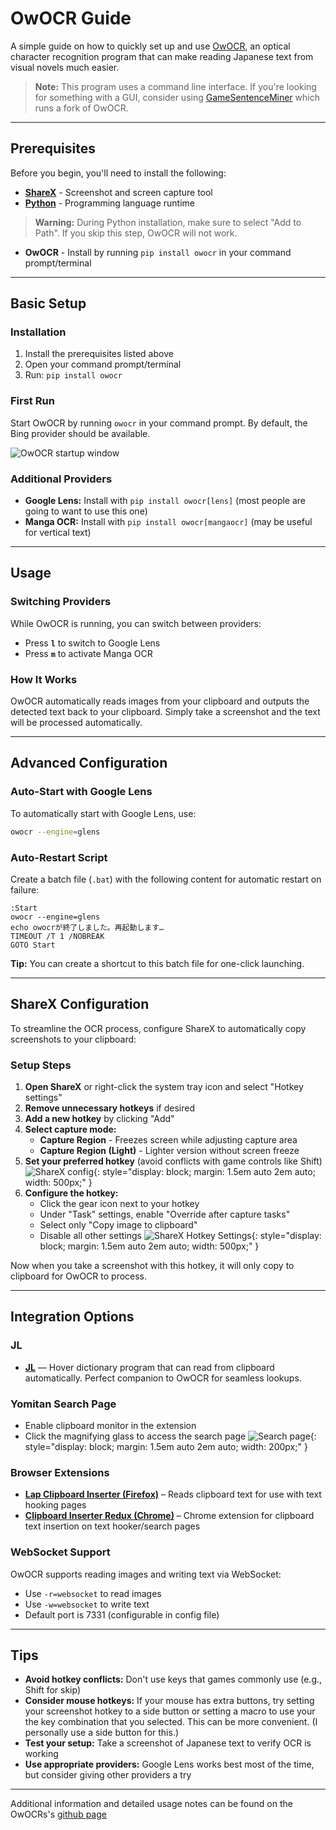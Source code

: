 # OwOCR Guide

A simple guide on how to quickly set up and use [OwOCR](https://github.com/AuroraWright/owocr), an optical character recognition program that can make reading Japanese text from visual novels much easier.

> **Note:** This program uses a command line interface. If you're looking for something with a GUI, consider using [GameSentenceMiner](https://github.com/bpwhelan/GameSentenceMiner) which runs a fork of OwOCR.

---

## Prerequisites

Before you begin, you'll need to install the following:

- **[ShareX](https://getsharex.com/)** - Screenshot and screen capture tool
- **[Python](https://www.python.org/downloads/)** - Programming language runtime
> **Warning:** During Python installation, make sure to select "Add to Path". If you skip this step, OwOCR will not work.
- **OwOCR** - Install by running `pip install owocr` in your command prompt/terminal

---

## Basic Setup

### Installation

1. Install the prerequisites listed above
2. Open your command prompt/terminal
3. Run: `pip install owocr`

### First Run

Start OwOCR by running `owocr` in your command prompt. By default, the Bing provider should be available.

![OwOCR startup window](assets/owocr1.png)

### Additional Providers

- **Google Lens:** Install with `pip install owocr[lens]` (most people are going to want to use this one)
- **Manga OCR:** Install with `pip install owocr[mangaocr]` (may be useful for vertical text)

---

## Usage

### Switching Providers

While OwOCR is running, you can switch between providers:

- Press **`l`** to switch to Google Lens
- Press **`m`** to activate Manga OCR

### How It Works

OwOCR automatically reads images from your clipboard and outputs the detected text back to your clipboard. Simply take a screenshot and the text will be processed automatically.

---

## Advanced Configuration

### Auto-Start with Google Lens

To automatically start with Google Lens, use:
```bash
owocr --engine=glens
```

### Auto-Restart Script

Create a batch file (`.bat`) with the following content for automatic restart on failure:

```batch
:Start
owocr --engine=glens
echo owocrが終了しました。再起動します…
TIMEOUT /T 1 /NOBREAK
GOTO Start
```

**Tip:** You can create a shortcut to this batch file for one-click launching.

---

## ShareX Configuration

To streamline the OCR process, configure ShareX to automatically copy screenshots to your clipboard:

### Setup Steps

1. **Open ShareX** or right-click the system tray icon and select "Hotkey settings"
2. **Remove unnecessary hotkeys** if desired
3. **Add a new hotkey** by clicking "Add"
4. **Select capture mode:**
    - **Capture Region** - Freezes screen while adjusting capture area
    - **Capture Region (Light)** - Lighter version without screen freeze
5. **Set your preferred hotkey** (avoid conflicts with game controls like Shift)
![ShareX config](assets/owocr2.png){: style="display: block; margin: 1.5em auto 2em auto; width: 500px;" }
6. **Configure the hotkey:**
    - Click the gear icon next to your hotkey
    - Under "Task" settings, enable "Override after capture tasks"
    - Select only "Copy image to clipboard"
    - Disable all other settings
![ShareX Hotkey Settings](assets/owocr3.png){: style="display: block; margin: 1.5em auto 2em auto; width: 500px;" }

Now when you take a screenshot with this hotkey, it will only copy to clipboard for OwOCR to process.

---

## Integration Options

### JL
- **[JL](jl-guide.md)** — Hover dictionary program that can read from clipboard automatically. Perfect companion to OwOCR for seamless lookups.

### Yomitan Search Page
- Enable clipboard monitor in the extension
- Click the magnifying glass to access the search page
![Search page](assets/owocr4.png){: style="display: block; margin: 1.5em auto 2em auto; width: 200px;" }

### Browser Extensions
- **[Lap Clipboard Inserter (Firefox)](https://addons.mozilla.org/en-US/firefox/addon/lap-clipboard-inserter/)** – Reads clipboard text for use with text hooking pages
- **[Clipboard Inserter Redux (Chrome)](https://chromewebstore.google.com/detail/clipboard-inserter-redux/fhjjmocaopmmngdjmpgibphfchdmpbop)** – Chrome extension for clipboard text insertion on text hooker/search pages

### WebSocket Support
OwOCR supports reading images and writing text via WebSocket:

- Use `-r=websocket` to read images
- Use `-w=websocket` to write text
- Default port is 7331 (configurable in config file)

---

## Tips

- **Avoid hotkey conflicts:** Don't use keys that games commonly use (e.g., Shift for skip)
- **Consider mouse hotkeys:** If your mouse has extra buttons, try setting your screenshot hotkey to a side button or setting a macro to use your the key combination that you selected. This can be more convenient. (I personally use a side button for this.)
- **Test your setup:** Take a screenshot of Japanese text to verify OCR is working
- **Use appropriate providers:** Google Lens works best most of the time, but consider giving other providers a try

---
Additional information and detailed usage notes can be found on the OwOCRs's [github page](https://github.com/AuroraWright/owocr)